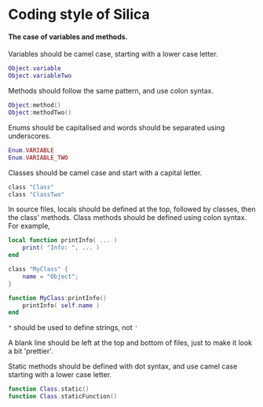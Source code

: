 
# Coding style of Silica

#### The case of variables and methods.

Variables should be camel case, starting with a lower case letter.

```lua
Object.variable
Object.variableTwo
```

Methods should follow the same pattern, and use colon syntax.

```lua
Object:method()
Object:methodTwo()
```

Enums should be capitalised and words should be separated using underscores.

```lua
Enum.VARIABLE
Enum.VARIABLE_TWO
```

Classes should be camel case and start with a capital letter.

```lua
class "Class"
class "ClassTwo"
```

In source files, locals should be defined at the top, followed by classes, then the class' methods. Class methods should be defined using colon syntax. For example,

```lua
local function printInfo( ... )
	print( "Info: ", ... )
end

class "MyClass" {
	name = "Object";
}

function MyClass:printInfo()
	printInfo( self.name )
end
```

`"` should be used to define strings, not `'`

A blank line should be left at the top and bottom of files, just to make it look a bit 'prettier'.

Static methods should be defined with dot syntax, and use camel case starting with a lower case letter.

```lua
function Class.static()
function Class.staticFunction()
```
